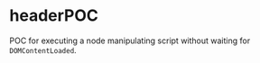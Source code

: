 headerPOC
=================

POC for executing a node manipulating script without waiting for ``DOMContentLoaded``.
